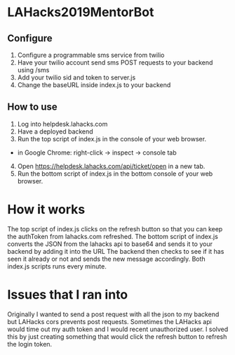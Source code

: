 # LAHacks2019MentorBot

## Configure
1. Configure a programmable sms service from twilio
2. Have your twilio account send sms POST requests to your backend using /sms
3. Add your twilio sid and token to server.js
4. Change the baseURL inside index.js to your backend

## How to use
1. Log into helpdesk.lahacks.com
2. Have a deployed backend
3. Run the top script of index.js in the console of your web browser.
- in Google Chrome: right-click -> inspect -> console tab
4. Open https://helpdesk.lahacks.com/api/ticket/open in a new tab.
5. Run the bottom script of index.js in the bottom console of your web browser.

# How it works
The top script of index.js clicks on the refresh button so that you can keep the authToken from lahacks.com refreshed.
The bottom script of index.js converts the JSON from the lahacks api to base64 and sends it to your backend by adding it into the URL
The backend then checks to see if it has seen it already or not and sends the new message accordingly.
Both index.js scripts runs every minute.

# Issues that I ran into
Originally I wanted to send a post request with all the json to my backend but LAHacks cors prevents post requests.
Sometimes the LAHacks api would time out my auth token and I would recent unauthorized user. 
I solved this by just creating something that would click the refresh button to refresh the login token.
